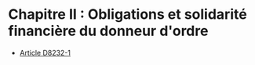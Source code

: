 # Chapitre II : Obligations et solidarité financière  du donneur d'ordre

* [Article D8232-1](./LEGIARTI000018520672.md)
